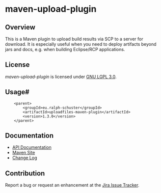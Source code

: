 # maven-upload-plugin

## Overview
This is a Maven plugin to upload build results via SCP to a server for download. It is especially useful when you need to deploy artifacts beyond jars and docs, e.g. when building Eclipse/RCP applications.

## License
_maven-upload-plugin_  is licensed under [GNU LGPL 3.0](LICENSE.md).

## Usage#

```
	<parent>
		<groupId>eu.ralph-schuster</groupId>
		<artifactId>uploadfiles-maven-plugin</artifactId>
		<version>1.3.0</version>
	</parent>
```

## Documentation

* [API Documentation](https://download.ralph-schuster.eu/eu.ralph-schuster.uploadfiles-maven-plugin/1.3.0/apidocs)
* [Maven Site](https://download.ralph-schuster.eu/eu.ralph-schuster.uploadfiles-maven-plugin/1.3.0/)
* [Change Log](CHANGES.md)

## Contribution

Report a bug or request an enhancement at the [Jira Issue Tracker](https://jira.ralph-schuster.eu/browse/UPLOAD).